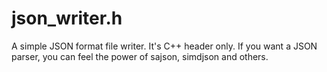 # json_writer.h
A simple JSON format file writer. It's C++ header only.
If you want a JSON parser, you can feel the power of sajson, simdjson and others.
